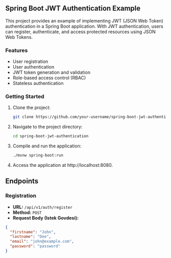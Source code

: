 ## Spring Boot JWT Authentication Example

This project provides an example of implementing JWT (JSON Web Token) authentication in a Spring Boot application. With JWT authentication, users can register, authenticate, and access protected resources using JSON Web Tokens.

### Features

- User registration
- User authentication
- JWT token generation and validation
- Role-based access control (RBAC)
- Stateless authentication

### Getting Started

1. Clone the project:

   ```bash
   git clone https://github.com/your-username/spring-boot-jwt-authentication.git
2. Navigate to the project directory:
   ```bash
   cd spring-boot-jwt-authentication
3. Compile and run the application:
   ```bash
   ./mvnw spring-boot:run
4. Access the application at http://localhost:8080.


## Endpoints

### Registration

- **URL:** `/api/v1/auth/register`
- **Method:** `POST`
- **Request Body (Istek Govdesi):**

```json
{
  "firstname": "John",
  "lastname": "Doe",
  "email": "john@example.com",
  "password": "password"
}
